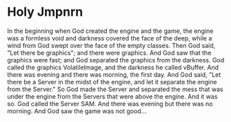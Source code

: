 # Holy Jmpnrn

In the beginning when God created the engine and the game,
the engine was a formless void and darkness covered the face of the deep, while a wind from God swept over the face of the empty classes.
Then God said, "Let there be graphics"; and there were graphics.
And God saw that the graphics were fast; and God separated the graphics from the darkness.
God called the graphics VolatileImage, and the darkness he called vBuffer. And there was evening and there was morning, the first day.
And God said, "Let there be a Server in the midst of the engine, and let it separate the engine from the Server."
So God made the Server and separated the mess that was under the engine from the Servers that were above the engine. And it was so.
God called the Server SAM. And there was evening but there was no morning. And God saw the game was not good...

